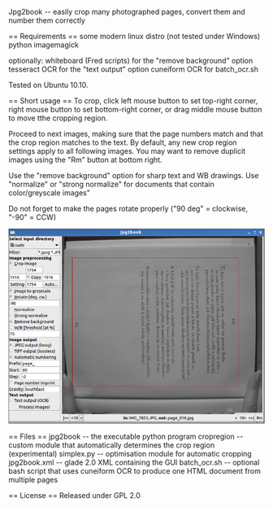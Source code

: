 Jpg2book -- easily crop many photographed pages, convert them and number them correctly

== Requirements ==
some modern linux distro (not tested under Windows)
python
imagemagick

optionally:
	whiteboard (Fred scripts) for the "remove background" option 
	tesseract OCR for the "text output" option
	cuneiform OCR for batch_ocr.sh

Tested on Ubuntu 10.10.

== Short usage ==
To crop, click left mouse button to set top-right corner, right mouse button to set bottom-right corner, or drag middle mouse button to move tthe cropping region.

Proceed to next images, making sure that the page numbers match and that the crop region matches to the text. By default, any new crop region settings apply to all following images. You may want to remove duplicit images using the "Rm" button at bottom right.

Use the "remove background" option for sharp text and WB drawings. Use "normalize" or "strong normalize" for documents that contain color/greyscale images"

Do not forget to make the pages rotate properly ("90 deg" = clockwise, "-90" = CCW)

![Screenshot of operation](./jpg2book.png)

== Files ==
 jpg2book -- the executable python program
 cropregion -- custom module that automatically determines the crop region (experimental)
 simplex.py -- optimisation module for automatic cropping
 jpg2book.xml -- glade 2.0 XML containing the GUI
 batch_ocr.sh -- optional bash script that uses cuneiform OCR to produce one HTML document from multiple pages 

== License ==
Released under GPL 2.0


